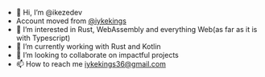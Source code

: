 - 👋 Hi, I’m @ikezedev
- Account moved from [@iykekings](https://github.com/iykekings)
- 👀 I’m interested in Rust, WebAssembly and everything Web(as far as it is with Typescript)
- 🌱 I’m currently working with Rust and Kotlin
- 💞️ I’m looking to collaborate on  impactful projects
- 📫 How to reach me iykekings36@gmail.com

<!---
ikezedev/ikezedev is a ✨ special ✨ repository because its `README.md` (this file) appears on your GitHub profile.
You can click the Preview link to take a look at your changes.
--->
